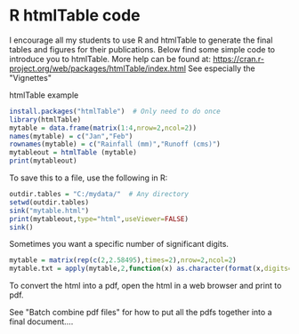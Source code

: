 # R htmlTable code

I encourage all my students to use R and htmlTable to generate the final tables and figures for their publications.
Below find some simple code to introduce you to htmlTable.
More help can be found at:
https://cran.r-project.org/web/packages/htmlTable/index.html
  See especially the "Vignettes"

htmlTable example

```R
install.packages("htmlTable")  # Only need to do once
library(htmlTable)
mytable = data.frame(matrix(1:4,nrow=2,ncol=2))
names(mytable) = c("Jan","Feb")
rownames(mytable) = c("Rainfall (mm)","Runoff (cms)")
mytableout = htmlTable (mytable)
print(mytableout)
```

To save this to a file, use the following in R:

```R
outdir.tables = "C:/mydata/"  # Any directory
setwd(outdir.tables)
sink("mytable.html")
print(mytableout,type="html",useViewer=FALSE)
sink()
```

Sometimes you want a specific number of significant digits.

```R
mytable = matrix(rep(c(2,2.58495),times=2),nrow=2,ncol=2)
mytable.txt = apply(mytable,2,function(x) as.character(format(x,digits=2)))
```

To convert the html into a pdf, open the html in a web browser and print to pdf.

See "Batch combine pdf files" for how to put all the pdfs together into a final document....
